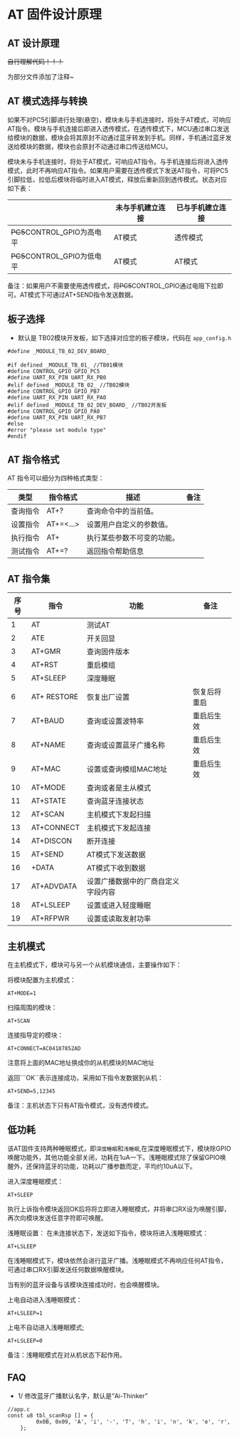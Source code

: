 <!--
 * @Author: your name
 * @Date: 2020-03-31 19:46:54
 * @LastEditTime: 2020-04-01 16:53:37
 * @LastEditors: Please set LastEditors
 * @Description: In User Settings Edit
 * @FilePath: /Telink_825X_SDK/example/at/README.md
 -->
# AT 固件设计原理

## AT 设计原理

~~自行理解代码！！！~~

为部分文件添加了注释~

## AT 模式选择与转换
如果不对PC5引脚进行处理(悬空)，模块未与手机连接时，将处于AT模式，可响应AT指令。模块与手机连接后即进入透传模式，在透传模式下，MCU通过串口发送给模块的数据，模块会将其原封不动通过蓝牙转发到手机。同样，手机通过蓝牙发送给模块的数据，模块也会原封不动通过串口传送给MCU。

模块未与手机连接时，将处于AT模式，可响应AT指令。与手机连接后将进入透传模式，此时不再响应AT指令。如果用户需要在透传模式下发送AT指令，可将PC5引脚拉低，拉低后模块将临时进入AT模式，释放后重新回到透传模式。状态对应如下表：

||未与手机建立连接|已与手机建立连接
|---|---|---|
|<del>PC5</del>CONTROL_GPIO为高电平|AT模式|透传模式
|<del>PC5</del>CONTROL_GPIO为低电平|AT模式|AT模式

备注：如果用户不需要使用透传模式，将<del>PC5</del>CONTROL_GPIO通过电阻下拉即可。AT模式下可通过AT+SEND指令发送数据。

## 板子选择

- 默认是 TB02模块开发板，如下选择对应您的板子模块，代码在  ```app_config.h```

```
#define _MODULE_TB_02_DEV_BOARD_

#if defined _MODULE_TB_01_ //TB01模块
#define CONTROL_GPIO GPIO_PC5
#define UART_RX_PIN UART_RX_PB0
#elif defined _MODULE_TB_02_ //TB02模块
#define CONTROL_GPIO GPIO_PB7
#define UART_RX_PIN UART_RX_PA0
#elif defined _MODULE_TB_02_DEV_BOARD_ //TB02开发板
#define CONTROL_GPIO GPIO_PA0
#define UART_RX_PIN UART_RX_PB7
#else
#error "please set module type"
#endif
```

## AT 指令格式
AT 指令可以细分为四种格式类型：

|类型|指令格式|描述|备注
|---|---------|---|---|
|查询指令|AT+<x>?|查询命令中的当前值。	
|设置指令|AT+<x>=<…>|设置用户自定义的参数值。	
|执行指令|AT+<x>|执行某些参数不可变的功能。	
|测试指令|AT+<x>=?|返回指令帮助信息	


## AT 指令集

|序号|指令|功能|备注|
|----|-----|----|----|
|1|AT|测试AT|
|2|ATE|开关回显|
|3|AT+GMR|查询固件版本|
|4|AT+RST|重启模组
|5|AT+SLEEP|深度睡眠|
|6|AT+ RESTORE|恢复出厂设置|恢复后将重启|
|7|AT+BAUD|查询或设置波特率|重启后生效|
|8|AT+NAME|查询或设置蓝牙广播名称|重启后生效|
|9|AT+MAC|设置或查询模组MAC地址|重启后生效|
|10|AT+MODE|查询或者是主从模式
|11|AT+STATE|查询蓝牙连接状态
|12|AT+SCAN|主机模式下发起扫描
|13|AT+CONNECT|主机模式下发起连接
|14|AT+DISCON|断开连接
|15|AT+SEND|AT模式下发送数据|
|16|+DATA|AT模式下收到数据|
|17|AT+ADVDATA|设置广播数据中的厂商自定义字段内容|
|18|AT+LSLEEP|设置或进入轻度睡眠|
|19|AT+RFPWR|设置或读取发射功率|

## 主机模式
在主机模式下，模块可与另一个从机模块通信，主要操作如下：

将模块配置为主机模式：

	AT+MODE=1

扫描周围的模块：

	AT+SCAN

连接指导定的模块：

	AT+CONNECT=AC04187852AD

注意将上面的MAC地址换成你的从机模块的MAC地址

返回```OK``表示连接成功，采用如下指令发数据到从机：

	AT+SEND=5,12345

备注：主机状态下只有AT指令模式，没有透传模式。

## 低功耗
该AT固件支持两种睡眠模式，即```深度睡眠```和```浅睡眠```,在深度睡眠模式下，模块除GPIO唤醒功能外，其他功能全部关闭，功耗在1uA一下。浅睡眠模式除了保留GPIO唤醒外，还保持蓝牙的功能，功耗以广播参数而定，平均约10uA以下。

进入深度睡眠模式：

	AT+SLEEP

执行上诉指令模块返回OK后将将立即进入睡眠模式，并将串口RX设为唤醒引脚，再次向模块发送任意字符即可唤醒。

浅睡眠设置：
在未连接状态下，发送如下指令，模块将进入浅睡眠模式：

	AT+LSLEEP

在浅睡眠模式下，模块依然会进行蓝牙广播。浅睡眠模式不再响应任何AT指令，可通过串口RX引脚发送任何数据唤醒模块。

当有别的蓝牙设备与该模块连接成功时，也会唤醒模块。

上电自动进入浅睡眠模式：

	AT+LSLEEP=1

上电不自动进入浅睡眠模式;

	AT+LSLEEP=0

备注：浅睡眠模式在对从机状态下起作用。
## FAQ 

- 1/ 修改蓝牙广播默认名字，默认是“Ai-Thinker”

```
//app.c
const u8 tbl_scanRsp [] = {
		 0x0B, 0x09, 'A', 'i', '-', 'T', 'h', 'i', 'n', 'k', 'e', 'r',
	};
```
